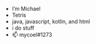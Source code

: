 - I’m Michael
- Tetris
- java, javascript, kotlin, and html
- i do stuff
- 📫 mycoel#1273

<!---
MyCoel/MyCoel is a ✨ special ✨ repository because its `README.md` (this file) appears on your GitHub profile.
You can click the Preview link to take a look at your changes.
--->

